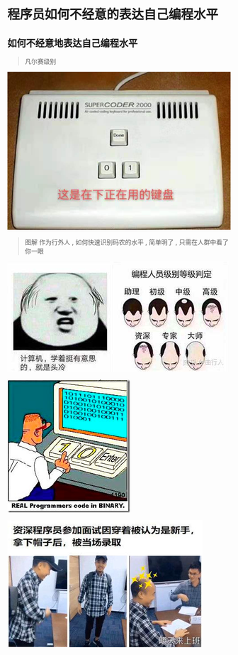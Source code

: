 # 程序员如何不经意的表达自己编程水平


## 如何不经意地表达自己编程水平

> 凡尔赛级别

![images/img1.png](images/img1.png)

> 图解 作为行外人 , 如何快速识别码农的水平 , 简单明了 , 只需在人群中看了你一眼

![images/img.png](images/img.png)

![images/img_2.png](images/img_2.png)

![images/img_1.png](images/img_1.png)



